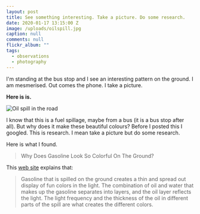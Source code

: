 ```yaml
---
layout: post
title: See something interesting. Take a picture. Do some research.
date: 2020-01-17 13:15:00 Z
image: /uploads/oilspill.jpg
caption: null
comments: null
flickr_album: ""
tags:
  - observations
  - photography
---
```


I'm standing at the bus stop and I see an interesting pattern on the ground. I am mesmerised. Out comes the phone. I take a picture.

**Here is is.**

![Oil spill in the road](/uploads/oilspill.jpg "Oil spill in the road")

I know that this is a fuel spillage, maybe from a bus (it is a bus stop after all). But why does it make these beautiful colours? Before I posted this I googled. This is research. I mean take a picture but do some research.

Here is what I found.

> Why Does Gasoline Look So Colorful On The Ground?

This [web site][fa74eab1] explains that:

  [fa74eab1]: https://www.palmendodgechryslerjeepofracine.com/blog/why-does-gasoline-look-so-colorful-on-the-ground/ "Check this web site"

> Gasoline that is spilled on the ground creates a thin and spread out display of fun colors in the light. The combination of oil and water that makes up the gasoline separates into layers, and the oil layer reflects the light. The light frequency and the thickness of the oil in different parts of the spill are what creates the different colors.
